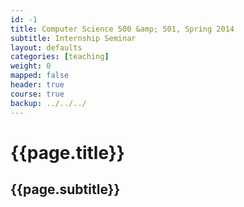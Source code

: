 ```yaml
---
id: -1
title: Computer Science 500 &amp; 501, Spring 2014 
subtitle: Internship Seminar
layout: defaults
categories: [teaching]
weight: 0
mapped: false
header: true
course: true
backup: ../../../
---
```


# {{page.title}}

## {{page.subtitle}}
